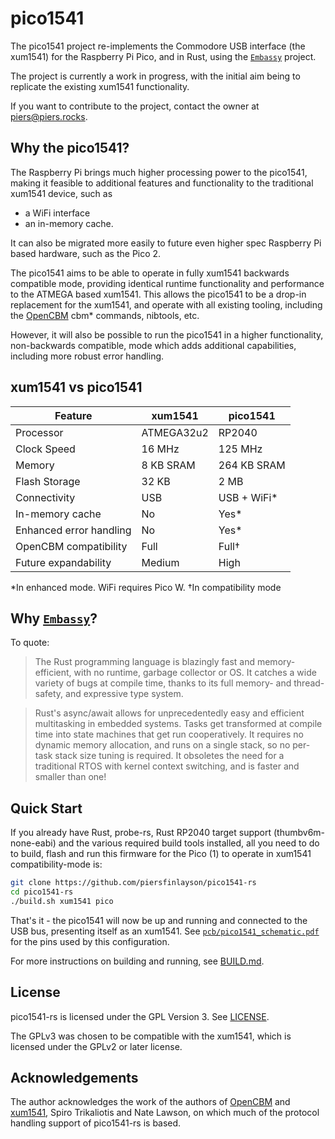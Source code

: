# pico1541

The pico1541 project re-implements the Commodore USB interface (the xum1541) for the Raspberry Pi Pico, and in Rust, using the [`Embassy`](https://github.com/embassy-rs/embassy) project.

The project is currently a work in progress, with the initial aim being to replicate the existing xum1541 functionality.

If you want to contribute to the project, contact the owner at <piers@piers.rocks>.

## Why the pico1541?

The Raspberry Pi brings much higher processing power to the pico1541, making it feasible to additional features and functionality to the traditional xum1541 device, such as
* a WiFi interface
* an in-memory cache.

It can also be migrated more easily to future even higher spec Raspberry Pi based hardware, such as the Pico 2.

The pico1541 aims to be able to operate in fully xum1541 backwards compatible mode, providing identical runtime functionality and performance to the ATMEGA based xum1541.  This allows the pico1541 to be a drop-in replacement for the xum1541, and operate with all existing tooling, including the [OpenCBM](https://github.com/OpenCBM/OpenCBM) cbm* commands, nibtools, etc.

However, it will also be possible to run the pico1541 in a higher functionality, non-backwards compatible, mode which adds additional capabilities, including more robust error handling.

## xum1541 vs pico1541

| Feature | xum1541 | pico1541 |
|---------|---------|----------|
| Processor | ATMEGA32u2 | RP2040 |
| Clock Speed | 16 MHz | 125 MHz |
| Memory | 8 KB SRAM | 264 KB SRAM |
| Flash Storage | 32 KB | 2 MB |
| Connectivity | USB | USB + WiFi* |
| In-memory cache | No | Yes* |
| Enhanced error handling | No | Yes* |
| OpenCBM compatibility | Full | Full† |
| Future expandability | Medium | High |

*In enhanced mode.  WiFi requires Pico W.
†In compatibility mode

## Why [`Embassy`](https://github.com/embassy-rs/embassy)?

To quote:

> The Rust programming language is blazingly fast and memory-efficient, with no runtime, garbage collector or OS. It catches a wide variety of bugs at compile time, thanks to its full memory- and thread-safety, and expressive type system.

> Rust's async/await allows for unprecedentedly easy and efficient multitasking in embedded systems. Tasks get transformed at compile time into state machines that get run cooperatively. It requires no dynamic memory allocation, and runs on a single stack, so no per-task stack size tuning is required. It obsoletes the need for a traditional RTOS with kernel context switching, and is faster and smaller than one!

## Quick Start

If you already have Rust, probe-rs, Rust RP2040 target support (thumbv6m-none-eabi) and the various required build tools installed, all you need to do to build, flash and run this firmware for the Pico (1) to operate in xum1541 compatibility-mode is:

```bash
git clone https://github.com/piersfinlayson/pico1541-rs
cd pico1541-rs
./build.sh xum1541 pico
```

That's it - the pico1541 will now be up and running and connected to the USB bus, presenting itself as an xum1541.  See [`pcb/pico1541_schematic.pdf`](pcb/pico1541_schematic.pdf) for the pins used by this configuration.

For more instructions on building and running, see [BUILD.md](BUILD.md).

## License

pico1541-rs is licensed under the GPL Version 3.  See [LICENSE](LICENSE).

The GPLv3 was chosen to be compatible with the xum1541, which is licensed under the GPLv2 or later license.

## Acknowledgements

The author acknowledges the work of the authors of [OpenCBM](https://github.com/OpenCBM/OpenCBM) and [xum1541](http://www.root.org/~nate/c64/xum1541/), Spiro Trikaliotis and Nate Lawson, on which much of the protocol handling support of pico1541-rs is based.